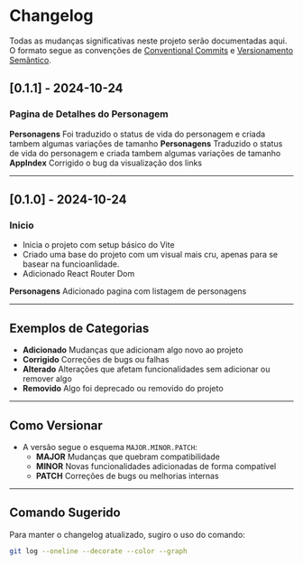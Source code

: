 # Changelog

Todas as mudanças significativas neste projeto serão documentadas aqui.  
O formato segue as convenções de [Conventional Commits](https://www.conventionalcommits.org/) e [Versionamento Semântico](https://semver.org/).

## [0.1.1] - 2024-10-24
### Pagina de Detalhes do Personagem

**Personagens** Foi traduzido o status de vida do personagem e criada tambem algumas variações de tamanho
**Personagens** Traduzido o status de vida do personagem e criada tambem algumas variações de tamanho
**AppIndex** Corrigido o bug da visualização dos links

---

## [0.1.0] - 2024-10-24
### Inicio

- Inicia o projeto com setup básico do Vite
- Criado uma base do projeto com um visual mais cru, apenas para se basear na funcioanlidade.
- Adicionado React Router Dom

**Personagens** Adicionado pagina com listagem de personagens

---

## Exemplos de Categorias

- **Adicionado** Mudanças que adicionam algo novo ao projeto
- **Corrigido** Correções de bugs ou falhas
- **Alterado** Alterações que afetam funcionalidades sem adicionar ou remover algo
- **Removido** Algo foi deprecado ou removido do projeto

---

## Como Versionar

- A versão segue o esquema `MAJOR.MINOR.PATCH`:
  - **MAJOR** Mudanças que quebram compatibilidade
  - **MINOR** Novas funcionalidades adicionadas de forma compatível
  - **PATCH** Correções de bugs ou melhorias internas

---

## Comando Sugerido
Para manter o changelog atualizado, sugiro o uso do comando:

```bash
git log --oneline --decorate --color --graph
